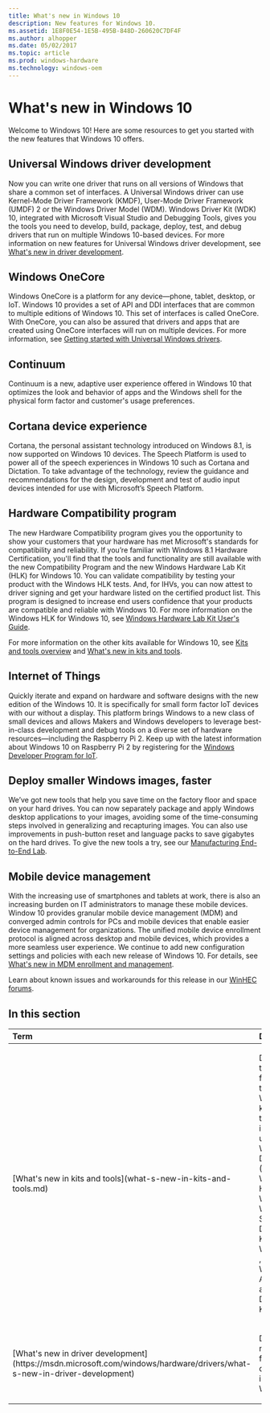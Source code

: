 ```yaml
---
title: What's new in Windows 10
description: New features for Windows 10.
ms.assetid: 1E8F0E54-1E5B-495B-848D-260620C7DF4F
ms.author: alhopper
ms.date: 05/02/2017
ms.topic: article
ms.prod: windows-hardware
ms.technology: windows-oem
---
```


# What's new in Windows 10


Welcome to Windows 10! Here are some resources to get you started with the new features that Windows 10 offers.

## Universal Windows driver development


Now you can write one driver that runs on all versions of Windows that share a common set of interfaces. A Universal Windows driver can use Kernel-Mode Driver Framework (KMDF), User-Mode Driver Framework (UMDF) 2 or the Windows Driver Model (WDM). Windows Driver Kit (WDK) 10, integrated with Microsoft Visual Studio and Debugging Tools, gives you the tools you need to develop, build, package, deploy, test, and debug drivers that run on multiple Windows 10-based devices. For more information on new features for Universal Windows driver development, see [What's new in driver development](https://msdn.microsoft.com/windows/hardware/drivers/what-s-new-in-driver-development).

## Windows OneCore


Windows OneCore is a platform for any device—phone, tablet, desktop, or IoT. Windows 10 provides a set of API and DDI interfaces that are common to multiple editions of Windows 10. This set of interfaces is called OneCore. With OneCore, you can also be assured that drivers and apps that are created using OneCore interfaces will run on multiple devices. For more information, see [Getting started with Universal Windows drivers](https://msdn.microsoft.com/windows/hardware/drivers/develop/getting-started-with-universal-drivers).

## Continuum


Continuum is a new, adaptive user experience offered in Windows 10 that optimizes the look and behavior of apps and the Windows shell for the physical form factor and customer's usage preferences.

## Cortana device experience


Cortana, the personal assistant technology introduced on Windows 8.1, is now supported on Windows 10 devices. The Speech Platform is used to power all of the speech experiences in Windows 10 such as Cortana and Dictation. To take advantage of the technology, review the guidance and recommendations for the design, development and test of audio input devices intended for use with Microsoft’s Speech Platform.

## Hardware Compatibility program


The new Hardware Compatibility program gives you the opportunity to show your customers that your hardware has met Microsoft's standards for compatibility and reliability. If you’re familiar with Windows 8.1 Hardware Certification, you'll find that the tools and functionality are still available with the new Compatibility Program and the new Windows Hardware Lab Kit (HLK) for Windows 10. You can validate compatibility by testing your product with the Windows HLK tests. And, for IHVs, you can now attest to driver signing and get your hardware listed on the certified product list. This program is designed to increase end users confidence that your products are compatible and reliable with Windows 10. For more information on the Windows HLK for Windows 10, see [Windows Hardware Lab Kit User's Guide](https://msdn.microsoft.com/library/windows/hardware/dn939963.aspx).

For more information on the other kits available for Windows 10, see [Kits and tools overview](kits-and-tools-overview.md) and [What's new in kits and tools](what-s-new-in-kits-and-tools.md).

## Internet of Things


Quickly iterate and expand on hardware and software designs with the new edition of the Windows 10. It is specifically for small form factor IoT devices with our without a display. This platform brings Windows to a new class of small devices and allows Makers and Windows developers to leverage best-in-class development and debug tools on a diverse set of hardware resources—including the Raspberry Pi 2. Keep up with the latest information about Windows 10 on Raspberry Pi 2 by registering for the [Windows Developer Program for IoT](http://go.microsoft.com/fwlink/?LinkId=534228).

## Deploy smaller Windows images, faster


We’ve got new tools that help you save time on the factory floor and space on your hard drives. You can now separately package and apply Windows desktop applications to your images, avoiding some of the time-consuming steps involved in generalizing and recapturing images. You can also use improvements in push-button reset and language packs to save gigabytes on the hard drives. To give the new tools a try, see our [Manufacturing End-to-End Lab](https://msdn.microsoft.com/windows/hardware/commercialize/manufacture/desktop/oem-deployment-of-windows-10-for-desktop-editions).

## Mobile device management


With the increasing use of smartphones and tablets at work, there is also an increasing burden on IT administrators to manage these mobile devices. Window 10 provides granular mobile device management (MDM) and converged admin controls for PCs and mobile devices that enable easier device management for organizations. The unified mobile device enrollment protocol is aligned across desktop and mobile devices, which provides a more seamless user experience. We continue to add new configuration settings and policies with each new release of Windows 10. For details, see [What's new in MDM enrollment and management](https://msdn.microsoft.com/en-us/windows/hardware/commercialize/customize/mdm/new-in-windows-mdm-enrollment-management).

Learn about known issues and workarounds for this release in our [WinHEC forums](http://go.microsoft.com/fwlink/p/?LinkId=526372).

## In this section


<table>
<colgroup>
<col width="50%" />
<col width="50%" />
</colgroup>
<thead>
<tr class="header">
<th align="left">Term</th>
<th align="left">Description</th>
</tr>
</thead>
<tbody>
<tr class="odd">
<td align="left"><p><a href="" id="what-s-new-in-kits-and-tools"></a>[What's new in kits and tools](what-s-new-in-kits-and-tools.md)</p></td>
<td align="left"><p>Describes the new features of the Windows 10 kits and tools, including an updated Windows Driver Kit (WDK) 10, Windows HLK for Windows 10, Windows Software Development Kit (SDK) for Windows 10 , and Windows Assessment and Deployment Kit (ADK).</p></td>
</tr>
<tr class="even">
<td align="left"><p><a href="" id="what-s-new-in-driver-development"></a>[What's new in driver development](https://msdn.microsoft.com/windows/hardware/drivers/what-s-new-in-driver-development)</p></td>
<td align="left"><p>Describes new features for driver development in Windows 10.</p></td>
</tr>
</tbody>
</table>

 

 

 






